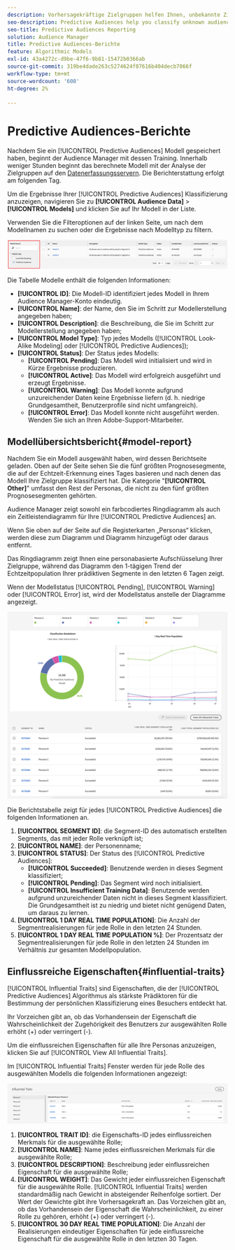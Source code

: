 ```yaml
---
description: Vorhersagekräftige Zielgruppen helfen Ihnen, unbekannte Zielgruppen mithilfe von Datenwissenschaft in Echtzeit in eindeutige Personas zu klassifizieren.
seo-description: Predictive Audiences help you classify unknown audiences into distinct personas in real-time, using data science.
seo-title: Predictive Audiences Reporting
solution: Audience Manager
title: Predictive Audiences-Berichte
feature: Algorithmic Models
exl-id: 43a4272c-d9be-47f6-9b81-15472b0366ab
source-git-commit: 319be4dade263c5274624f07616b404decb7066f
workflow-type: tm+mt
source-wordcount: '608'
ht-degree: 2%

---
```


# Predictive Audiences-Berichte

Nachdem Sie ein [!UICONTROL Predictive Audiences] Modell gespeichert haben, beginnt der Audience Manager mit dessen Training. Innerhalb weniger Stunden beginnt das berechnete Modell mit der Analyse der Zielgruppen auf den [Datenerfassungsservern](https://experienceleague.adobe.com/docs/audience-manager/user-guide/reference/system-components/components-data-collection.html?lang=de#dcs-pcs). Die Berichterstattung erfolgt am folgenden Tag.

Um die Ergebnisse Ihrer [!UICONTROL Predictive Audiences] Klassifizierung anzuzeigen, navigieren Sie zu **[!UICONTROL Audience Data]** > **[!UICONTROL Models]** und klicken Sie auf Ihr Modell in der Liste.

Verwenden Sie die Filteroptionen auf der linken Seite, um nach dem Modellnamen zu suchen oder die Ergebnisse nach Modelltyp zu filtern.

![predictive-audience-filter](assets/predictive-audiences-filter-models.png)

Die Tabelle Modelle enthält die folgenden Informationen:

* **[!UICONTROL ID]**: Die Modell-ID identifiziert jedes Modell in Ihrem Audience Manager-Konto eindeutig.
* **[!UICONTROL Name]**: der Name, den Sie im Schritt zur Modellerstellung angegeben haben;
* **[!UICONTROL Description]**: die Beschreibung, die Sie im Schritt zur Modellerstellung angegeben haben;
* **[!UICONTROL Model Type]**: Typ jedes Modells ([!UICONTROL Look-Alike Modeling] oder [!UICONTROL Predictive Audiences]);
* **[!UICONTROL Status]**: Der Status jedes Modells:
   * **[!UICONTROL Pending]**: Das Modell wird initialisiert und wird in Kürze Ergebnisse produzieren.
   * **[!UICONTROL Active]**: Das Modell wird erfolgreich ausgeführt und erzeugt Ergebnisse.
   * **[!UICONTROL Warning]**: Das Modell konnte aufgrund unzureichender Daten keine Ergebnisse liefern (d. h. niedrige Grundgesamtheit, Benutzerprofile sind nicht umfangreich).
   * **[!UICONTROL Error]**: Das Modell konnte nicht ausgeführt werden. Wenden Sie sich an Ihren Adobe-Support-Mitarbeiter.

## Modellübersichtsbericht{#model-report}

Nachdem Sie ein Modell ausgewählt haben, wird dessen Berichtseite geladen. Oben auf der Seite sehen Sie die fünf größten Prognosesegmente, die auf der Echtzeit-Erkennung eines Tages basieren und nach denen das Modell Ihre Zielgruppe klassifiziert hat. Die Kategorie &quot;**[!UICONTROL Other]**&quot; umfasst den Rest der Personas, die nicht zu den fünf größten Prognosesegmenten gehörten.

Audience Manager zeigt sowohl ein farbcodiertes Ringdiagramm als auch ein Zeitleistendiagramm für Ihre [!UICONTROL Predictive Audiences] an.

Wenn Sie oben auf der Seite auf die Registerkarten „Personas“ klicken, werden diese zum Diagramm und Diagramm hinzugefügt oder daraus entfernt.

Das Ringdiagramm zeigt Ihnen eine personabasierte Aufschlüsselung Ihrer Zielgruppe, während das Diagramm den 1-tägigen Trend der Echtzeitpopulation Ihrer prädiktiven Segmente in den letzten 6 Tagen zeigt.

Wenn der Modellstatus [!UICONTROL Pending], [!UICONTROL Warning] oder [!UICONTROL Error] ist, wird der Modellstatus anstelle der Diagramme angezeigt.

![smart-persona-report](assets/predictive-audiences-report.png)

Die Berichtstabelle zeigt für jedes [!UICONTROL Predictive Audiences] die folgenden Informationen an.

1. **[!UICONTROL SEGMENT ID]**: die Segment-ID des automatisch erstellten Segments, das mit jeder Rolle verknüpft ist;
1. **[!UICONTROL NAME]**: der Personenname;
1. **[!UICONTROL STATUS]**: Der Status des [!UICONTROL Predictive Audiences]:
   * **[!UICONTROL Succeeded]**: Benutzende werden in dieses Segment klassifiziert;
   * **[!UICONTROL Pending]**: Das Segment wird noch initialisiert.
   * **[!UICONTROL Insufficient Training Data]**: Benutzende werden aufgrund unzureichender Daten nicht in dieses Segment klassifiziert. Die Grundgesamtheit ist zu niedrig und bietet nicht genügend Daten, um daraus zu lernen.
1. **[!UICONTROL 1 DAY REAL TIME POPULATION]**: Die Anzahl der Segmentrealisierungen für jede Rolle in den letzten 24 Stunden.
1. **[!UICONTROL 1 DAY REAL TIME POPULATION %]**: Der Prozentsatz der Segmentrealisierungen für jede Rolle in den letzten 24 Stunden im Verhältnis zur gesamten Modellpopulation.

## Einflussreiche Eigenschaften{#influential-traits}

[!UICONTROL Influential Traits] sind Eigenschaften, die der [!UICONTROL Predictive Audiences] Algorithmus als stärkste Prädiktoren für die Bestimmung der persönlichen Klassifizierung eines Besuchers entdeckt hat.

Ihr Vorzeichen gibt an, ob das Vorhandensein der Eigenschaft die Wahrscheinlichkeit der Zugehörigkeit des Benutzers zur ausgewählten Rolle erhöht (+) oder verringert (-).

Um die einflussreichen Eigenschaften für alle Ihre Personas anzuzeigen, klicken Sie auf [!UICONTROL View All Influential Traits].

Im [!UICONTROL Influential Traits] Fenster werden für jede Rolle des ausgewählten Modells die folgenden Informationen angezeigt:

![Influential-Traits](assets/predictive-audiences-influential-traits.png)

1. **[!UICONTROL TRAIT ID]**: die Eigenschafts-ID jedes einflussreichen Merkmals für die ausgewählte Rolle;
1. **[!UICONTROL NAME]**: Name jedes einflussreichen Merkmals für die ausgewählte Rolle;
1. **[!UICONTROL DESCRIPTION]**: Beschreibung jeder einflussreichen Eigenschaft für die ausgewählte Rolle;
1. **[!UICONTROL WEIGHT]**: Das Gewicht jeder einflussreichen Eigenschaft für die ausgewählte Rolle. [!UICONTROL Influential Traits] werden standardmäßig nach Gewicht in absteigender Reihenfolge sortiert.  Der Wert der Gewichte gibt ihre Vorhersagekraft an. Das Vorzeichen gibt an, ob das Vorhandensein der Eigenschaft die Wahrscheinlichkeit, zu einer Rolle zu gehören, erhöht (+) oder verringert (-).
1. **[!UICONTROL 30 DAY REAL TIME POPULATION]**: Die Anzahl der Realisierungen eindeutiger Eigenschaften für jede einflussreiche Eigenschaft für die ausgewählte Rolle in den letzten 30 Tagen.

